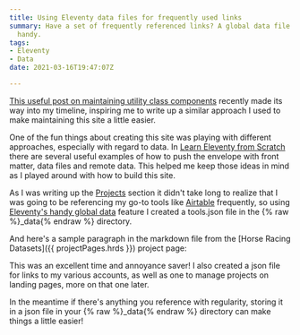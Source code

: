 ```yaml
---
title: Using Eleventy data files for frequently used links
summary: Have a set of frequently referenced links? A global data file can come in
  handy.
tags:
- Eleventy
- Data
date: 2021-03-16T19:47:07Z

---
```

[This useful post on maintaining utility class components](https://chriskirknielsen.com/blog/building-and-maintaining-components-from-utility-classes-in-eleventy/) recently made its way into my timeline, inspiring me to write up a similar approach I used to make maintaining this site a little easier.

One of the fun things about creating this site was playing with different approaches, especially with regard to data. In [Learn Eleventy from Scratch](https://piccalil.li/course/learn-eleventy-from-scratch/) there are several useful examples of how to push the envelope with front matter, data files and remote data. This helped me keep those ideas in mind as I played around with how to build this site.

As I was writing up the [Projects](/projects/) section it didn't take long to realize that I was going to be referencing my go-to tools like [Airtable]({{tools.airtable}}) frequently, so using [Eleventy's handy global data](https://www.11ty.dev/docs/data-global/) feature I created a tools.json file in the {% raw %}_data{% endraw %} directory.

And here's a sample paragraph in the markdown file from the [Horse Racing Datasets]({{ projectPages.hrds }}) project page:


This was an excellent time and annoyance saver! I also created a json file for links to my various accounts, as well as one to manage projects on landing pages, more on that one later.

In the meantime if there's anything you reference with regularity, storing it in a json file in your {% raw %}_data{% endraw %} directory can make things a little easier!